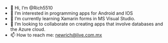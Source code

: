 - 👋 Hi, I’m @Rich5510
- 👀 I’m interested in programming apps for Android and IOS
- 🌱 I’m currently learning Xamarin forms in MS Visual Studio.
- 💞️ I’m looking to collaborate on creating apps that involve databases and the Azure cloud.
- 📫 How to reach me: newrich@live.com.mx

<!---
Rich5510/Rich5510 is a ✨ special ✨ repository because its `README.md` (this file) appears on your GitHub profile.
You can click the Preview link to take a look at your changes.
--->
